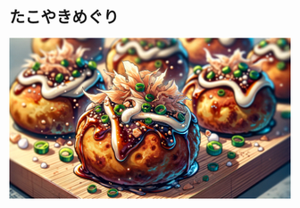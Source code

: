 # たこやきめぐり

![](https://github.com/selciaeremeev/takoyaki-meguri/blob/master/game/gui/main_menu.png?raw=true)
